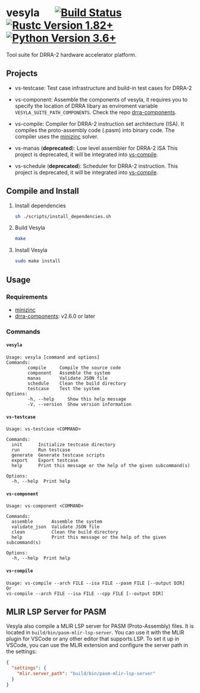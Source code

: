 # vesyla &emsp; [![Build Status]][actions] [![Rustc Version 1.82+]][rustc] [![Python Version 3.6+]][python]

[Build Status]: https://img.shields.io/github/actions/workflow/status/silagokth/vesyla/ci-draft-release.yml
[actions]: https://github.com/silagokth/vesyla/actions/workflows/ci-release.yml
[Rustc Version 1.82+]: https://img.shields.io/badge/rustc-1.82+-lightgray.svg?e&logo=rust&logoColor=white
[rustc]: https://blog.rust-lang.org/2024/10/17/Rust-1.82.0/
[Python Version 3.6+]: https://img.shields.io/badge/python-3.6+-lightgray.svg?e&logo=python&logoColor=white
[python]: https://www.python.org/downloads/release/python-360/

Tool suite for DRRA-2 hardware accelerator platform.

## Projects

- vs-testcase: Test case infrastructure and build-in test cases for DRRA-2
- vs-component: Assemble the components of vesyla,
  it requires you to specify the location of DRRA libary as enviroment variable `VESYLA_SUITE_PATH_COMPONENTS`.
  Check the repo [drra-components](https://github.com/silagokth/drra-components).
- vs-compile: Compiler for DRRA-2 instruction set architecture (ISA).
  It compiles the proto-assembly code (.pasm) into binary code.
  The compiler uses the [minizinc](https://www.minizinc.org/) solver.

- vs-manas (**deprecated**): Low level assembler for DRRA-2 ISA
  This project is deprecated, it will be integrated into [vs-compile](./modules/vs-compile).
- vs-schedule (**deprecated**): Scheduler for DRRA-2 instruction.
  This project is deprecated, it will be integrated into [vs-compile](./modules/vs-compile).

## Compile and Install

1. Install dependencies

   ```bash
   sh ./scripts/install_dependencies.sh
   ```

2. Build Vesyla

   ```bash
   make
   ```

3. Install Vesyla

   ```bash
   sudo make install
   ```

## Usage

### Requirements

- [minizinc](https://www.minizinc.org/)
- [drra-components](https://github.com/silagokth/drra-components): v2.6.0 or later

### Commands

#### `vesyla`

```shell
Usage: vesyla [command and options]
Commands:
        compile     Compile the source code
        component   Assemble the system
        manas       Validate JSON file
        schedule    Clean the build directory
        testcase    Test the system
Options:
        -h, --help     Show this help message
        -V, --version  Show version information
```

#### `vs-testcase`

```shell
Usage: vs-testcase <COMMAND>

Commands:
  init      Initialize testcase directory
  run       Run testcase
  generate  Generate testcase scripts
  export    Export testcase
  help      Print this message or the help of the given subcommand(s)

Options:
  -h, --help  Print help
```

#### `vs-component`

```shell
Usage: vs-component <COMMAND>

Commands:
  assemble       Assemble the system
  validate_json  Validate JSON file
  clean          Clean the build directory
  help           Print this message or the help of the given subcommand(s)

Options:
  -h, --help  Print help
```

#### `vs-compile`

```shell
Usage: vs-compile --arch FILE --isa FILE --pasm FILE [--output DIR]
Or
vs-compile --arch FILE --isa FILE --cpp FILE [--output DIR]
```

## MLIR LSP Server for PASM

Vesyla also compile a MLIR LSP server for PASM (Proto-Assembly) files. It is located
in `build/bin/pasm-mlir-lsp-server`. You can use it with the MLIR plugin for VSCode or
any other editor that supports LSP. To set it up in VSCode, you can use the MLIR
extension and configure the server path in the settings:

```json
{
  "settings": {
    "mlir.server_path": "build/bin/pasm-mlir-lsp-server"
  }
}
```
